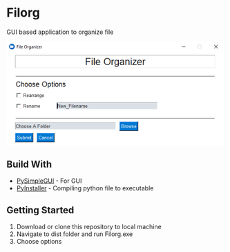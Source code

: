 # Filorg
GUI based application to organize file

![file-Organizer](/Filorg.png)

## Build With
- [PySimpleGUI](https://pysimplegui.readthedocs.io/en/latest/) - For GUI
- [PyInstaller](https://www.pyinstaller.org/) - Compiling python file to executable

## Getting Started
 1. Download or clone this repository to local machine
 2. Navigate to dist folder and run Filorg.exe
 3. Choose options
